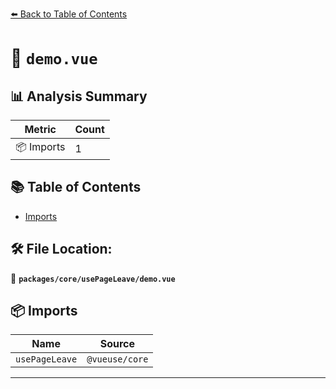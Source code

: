 [⬅️ Back to Table of Contents](../../../index.md)

# 📄 `demo.vue`

## 📊 Analysis Summary

| Metric | Count |
|--------|-------|
| 📦 Imports | 1 |

## 📚 Table of Contents

- [Imports](#imports)

## 🛠️ File Location:
📂 **`packages/core/usePageLeave/demo.vue`**

## 📦 Imports

| Name | Source |
|------|--------|
| `usePageLeave` | `@vueuse/core` |


---
